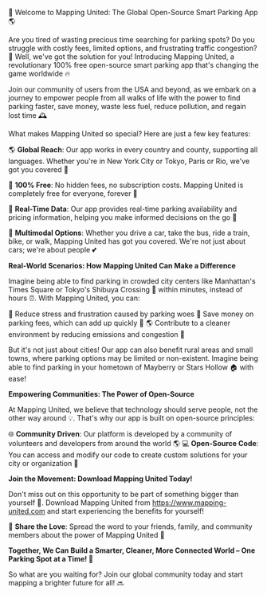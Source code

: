 🚀 Welcome to Mapping United: The Global Open-Source Smart Parking App 🌎

Are you tired of wasting precious time searching for parking spots? Do you struggle with costly fees, limited options, and frustrating traffic congestion? 🤯 Well, we've got the solution for you! Introducing Mapping United, a revolutionary 100% free open-source smart parking app that's changing the game worldwide 🔥

Join our community of users from the USA and beyond, as we embark on a journey to empower people from all walks of life with the power to find parking faster, save money, waste less fuel, reduce pollution, and regain lost time 🕰️

What makes Mapping United so special? Here are just a few key features:

🌎 **Global Reach**: Our app works in every country and county, supporting all languages. Whether you're in New York City or Tokyo, Paris or Rio, we've got you covered 💪

💸 **100% Free**: No hidden fees, no subscription costs. Mapping United is completely free for everyone, forever 🎉

📍 **Real-Time Data**: Our app provides real-time parking availability and pricing information, helping you make informed decisions on the go 🔮

🚗 **Multimodal Options**: Whether you drive a car, take the bus, ride a train, bike, or walk, Mapping United has got you covered. We're not just about cars; we're about people 💕

**Real-World Scenarios: How Mapping United Can Make a Difference**

Imagine being able to find parking in crowded city centers like Manhattan's Times Square or Tokyo's Shibuya Crossing 🗼️ within minutes, instead of hours ⏰. With Mapping United, you can:

🚗 Reduce stress and frustration caused by parking woes
💸 Save money on parking fees, which can add up quickly 💸
🌎 Contribute to a cleaner environment by reducing emissions and congestion 🌟

But it's not just about cities! Our app can also benefit rural areas and small towns, where parking options may be limited or non-existent. Imagine being able to find parking in your hometown of Mayberry or Stars Hollow 🏠 with ease!

**Empowering Communities: The Power of Open-Source**

At Mapping United, we believe that technology should serve people, not the other way around 💡. That's why our app is built on open-source principles:

🌐 **Community Driven**: Our platform is developed by a community of volunteers and developers from around the world 🌎
💻 **Open-Source Code**: You can access and modify our code to create custom solutions for your city or organization 💸

**Join the Movement: Download Mapping United Today!**

Don't miss out on this opportunity to be part of something bigger than yourself 🌈. Download Mapping United from https://www.mapping-united.com and start experiencing the benefits for yourself!

📨 **Share the Love**: Spread the word to your friends, family, and community members about the power of Mapping United 💬

**Together, We Can Build a Smarter, Cleaner, More Connected World – One Parking Spot at a Time! 🌈**

So what are you waiting for? Join our global community today and start mapping a brighter future for all! 🔜